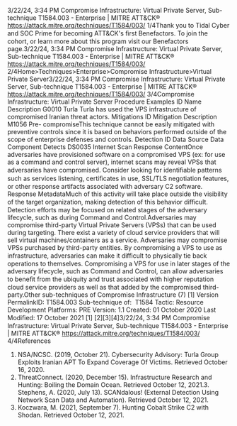3/22/24, 3:34 PM Compromise Infrastructure: Virtual Private Server, Sub-technique T1584.003 - Enterprise | MITRE ATT&CK®
https://attack.mitre.org/techniques/T1584/003/ 1/4Thank you to Tidal Cyber and SOC Prime for becoming ATT&CK's ﬁrst Benefactors. To join the cohort, or learn more about this program visit our
Benefactors page.3/22/24, 3:34 PM Compromise Infrastructure: Virtual Private Server, Sub-technique T1584.003 - Enterprise | MITRE ATT&CK®
https://attack.mitre.org/techniques/T1584/003/ 2/4Home>Techniques>Enterprise>Compromise Infrastructure>Virtual Private Server3/22/24, 3:34 PM Compromise Infrastructure: Virtual Private Server, Sub-technique T1584.003 - Enterprise | MITRE ATT&CK®
https://attack.mitre.org/techniques/T1584/003/ 3/4Compromise Infrastructure: Virtual Private Server
Procedure Examples
ID Name Description
G0010 Turla Turla has used the VPS infrastructure of compromised Iranian threat actors.
Mitigations
ID Mitigation Description
M1056 Pre-
compromiseThis technique cannot be easily mitigated with preventive controls since it is based on behaviors performed
outside of the scope of enterprise defenses and controls.
Detection
ID Data Source Data Component Detects
DS0035 Internet Scan Response
ContentOnce adversaries have provisioned software on a compromised VPS (ex: for use as a
command and control server), internet scans may reveal VPSs that adversaries have
compromised. Consider looking for identiﬁable patterns such as services listening,
certiﬁcates in use, SSL/TLS negotiation features, or other response artifacts associated
with adversary C2 software.
Response
MetadataMuch of this activity will take place outside the visibility of the target organization, making
detection of this behavior diﬃcult. Detection efforts may be focused on related stages of
the adversary lifecycle, such as during Command and Control.Adversaries may compromise third-party Virtual Private Servers (VPSs) that can be used during targeting. There exist a variety of cloud
service providers that will sell virtual machines/containers as a service. Adversaries may compromise VPSs purchased by third-party entities.
By compromising a VPS to use as infrastructure, adversaries can make it diﬃcult to physically tie back operations to themselves.
Compromising a VPS for use in later stages of the adversary lifecycle, such as Command and Control, can allow adversaries to beneﬁt from
the ubiquity and trust associated with higher reputation cloud service providers as well as that added by the compromised third-party.Other sub-techniques of Compromise Infrastructure (7)
[1]
Version PermalinkID: T1584.003
Sub-technique of:  T1584
 
Tactic: Resource Development
 
Platforms: PRE
Version: 1.1
Created: 01 October 2020
Last Modiﬁed: 17 October 2021
[1]
[2][3][4]3/22/24, 3:34 PM Compromise Infrastructure: Virtual Private Server, Sub-technique T1584.003 - Enterprise | MITRE ATT&CK®
https://attack.mitre.org/techniques/T1584/003/ 4/4References
1. NSA/NCSC. (2019, October 21). Cybersecurity Advisory: Turla
Group Exploits Iranian APT To Expand Coverage Of Victims.
Retrieved October 16, 2020.
2. ThreatConnect. (2020, December 15). Infrastructure Research
and Hunting: Boiling the Domain Ocean. Retrieved October 12,
2021.3. Stephens, A. (2020, July 13). SCANdalous! (External Detection
Using Network Scan Data and Automation). Retrieved October
12, 2021.
4. Koczwara, M. (2021, September 7). Hunting Cobalt Strike C2
with Shodan. Retrieved October 12, 2021.